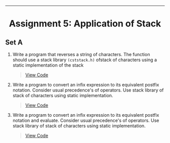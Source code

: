 ***
<h1 align = "center">Assignment 5: Application of Stack</h1>

<h2 align = "left">Set A</h2>

1. Write a program that reverses a string of characters. The function should use a stack library `(cststack.h)` ofstack of characters using a static implementation of the stack
    > [View Code](Set-A/Q1.c)
2. Write a program to convert an infix expression to its equivalent postfix notation. Consider usual precedence's of operators. Use stack library of stack of characters using static implementation.
    > [View Code](Set-A/Q2.c)
3. Write a program to convert an infix expression to its equivalent postfix notation and evaluate. Consider usual precedence's of operators. Use stack library of stack of characters using static implementation.
    > [View Code](Set-A/Q3.c)
